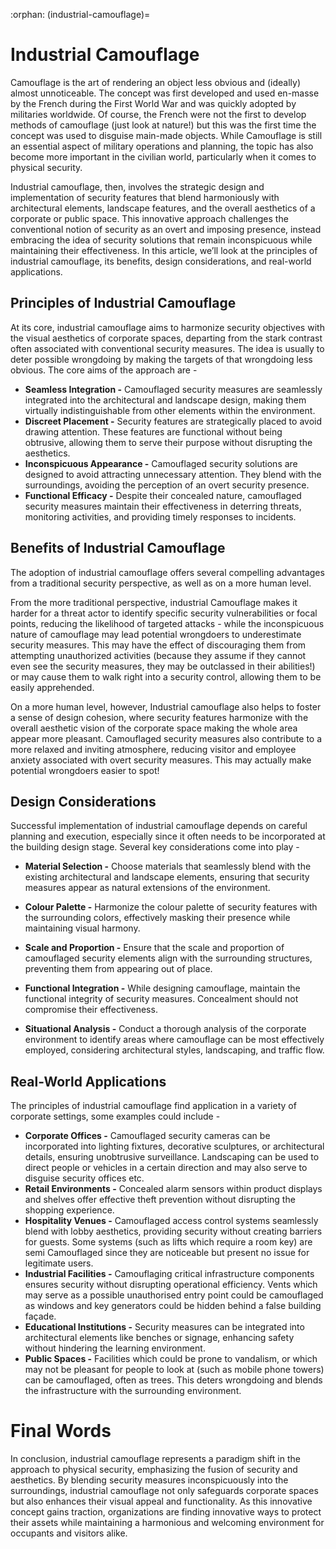 :orphan:
(industrial-camouflage)=

# Industrial Camouflage

Camouflage is the art of rendering an object less obvious and (ideally) almost unnoticeable. The concept was first developed and used en-masse by the French during the First World War and was quickly adopted by militaries worldwide. Of course, the French were not the first to develop methods of camouflage (just look at nature!) but this was the first time the concept was used to disguise main-made objects. While Camouflage is still an essential aspect of military operations and planning, the topic has also become more important in the civilian world, particularly when it comes to physical security. 

Industrial camouflage, then, involves the strategic design and implementation of security features that blend harmoniously with architectural elements, landscape features, and the overall aesthetics of a corporate or public space. This innovative approach challenges the conventional notion of security as an overt and imposing presence, instead embracing the idea of security solutions that remain inconspicuous while maintaining their effectiveness. In this article, we’ll look at the principles of industrial camouflage, its benefits, design considerations, and real-world applications.

 

## Principles of Industrial Camouflage

At its core, industrial camouflage aims to harmonize security objectives with the visual aesthetics of corporate spaces, departing from the stark contrast often associated with conventional security measures. The idea is usually to deter possible wrongdoing by making the targets of that wrongdoing less obvious. The core aims of the approach are -

- **Seamless Integration -** Camouflaged security measures are seamlessly integrated into the architectural and landscape design, making them virtually indistinguishable from other elements within the environment.
- **Discreet Placement -** Security features are strategically placed to avoid drawing attention. These features are functional without being obtrusive, allowing them to serve their purpose without disrupting the aesthetics.
- **Inconspicuous Appearance -** Camouflaged security solutions are designed to avoid attracting unnecessary attention. They blend with the surroundings, avoiding the perception of an overt security presence.
- **Functional Efficacy -** Despite their concealed nature, camouflaged security measures maintain their effectiveness in deterring threats, monitoring activities, and providing timely responses to incidents.

 

## Benefits of Industrial Camouflage

The adoption of industrial camouflage offers several compelling advantages from a traditional security perspective, as well as on a more human level.

From the more traditional perspective, industrial Camouflage makes it harder for a threat actor to identify specific security vulnerabilities or focal points, reducing the likelihood of targeted attacks - while the inconspicuous nature of camouflage may lead potential wrongdoers to underestimate security measures. This may have the effect of discouraging them from attempting unauthorized activities (because they assume if they cannot even see the security measures, they may be outclassed in their abilities!) or may cause them to walk right into a security control, allowing them to be easily apprehended. 

On a more human level, however, Industrial camouflage also helps to foster a sense of design cohesion, where security features harmonize with the overall aesthetic vision of the corporate space making the whole area appear more pleasant. Camouflaged security measures also contribute to a more relaxed and inviting atmosphere, reducing visitor and employee anxiety associated with overt security measures. This may actually make potential wrongdoers easier to spot!



## Design Considerations

Successful implementation of industrial camouflage depends on careful planning and execution, especially since it often needs to be incorporated at the building design stage. Several key considerations come into play -

- **Material Selection -** Choose materials that seamlessly blend with the existing architectural and landscape elements, ensuring that security measures appear as natural extensions of the environment.

- **Colour Palette -** Harmonize the colour palette of security features with the surrounding colors, effectively masking their presence while maintaining visual harmony.

- **Scale and Proportion -** Ensure that the scale and proportion of camouflaged security elements align with the surrounding structures, preventing them from appearing out of place.

- **Functional Integration -** While designing camouflage, maintain the functional integrity of security measures. Concealment should not compromise their effectiveness.

- **Situational Analysis -** Conduct a thorough analysis of the corporate environment to identify areas where camouflage can be most effectively employed, considering architectural styles, landscaping, and traffic flow.

  

## Real-World Applications

The principles of industrial camouflage find application in a variety of corporate settings, some examples could include - 

- **Corporate Offices -** Camouflaged security cameras can be incorporated into lighting fixtures, decorative sculptures, or architectural details, ensuring unobtrusive surveillance. Landscaping can be used to direct people or vehicles in a certain direction and may also serve to disguise security offices etc. 
- **Retail Environments -** Concealed alarm sensors within product displays and shelves offer effective theft prevention without disrupting the shopping experience.
- **Hospitality Venues -** Camouflaged access control systems seamlessly blend with lobby aesthetics, providing security without creating barriers for guests. Some systems (such as lifts which require a room key) are semi Camouflaged since they are noticeable but present no issue for legitimate users.
- **Industrial Facilities -** Camouflaging critical infrastructure components ensures security without disrupting operational efficiency. Vents which may serve as a possible unauthorised entry point could be camouflaged as windows and key generators could be hidden behind a false building façade. 
- **Educational Institutions -** Security measures can be integrated into architectural elements like benches or signage, enhancing safety without hindering the learning environment.
- **Public Spaces -** Facilities which could be prone to vandalism, or which may not be pleasant for people to look at (such as mobile phone towers) can be camouflaged, often as trees. This deters wrongdoing and blends the infrastructure with the surrounding environment. 

# Final Words

In conclusion, industrial camouflage represents a paradigm shift in the approach to physical security, emphasizing the fusion of security and aesthetics. By blending security measures inconspicuously into the surroundings, industrial camouflage not only safeguards corporate spaces but also enhances their visual appeal and functionality. As this innovative concept gains traction, organizations are finding innovative ways to protect their assets while maintaining a harmonious and welcoming environment for occupants and visitors alike.

 
